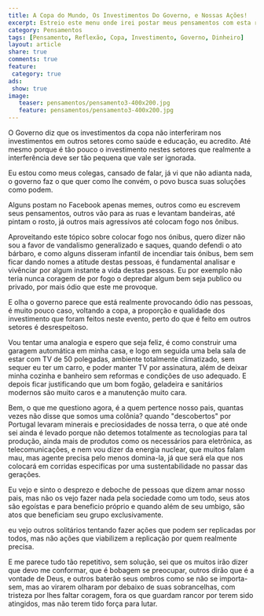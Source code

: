 ```yaml
---
title: A Copa do Mundo, Os Investimentos Do Governo, e Nossas Ações!
excerpt: Estreio este menu onde irei postar meus pensamentos com esta reflexão incompleta que fiz sobre o investimento da copa e as ações do povo e também algumas palavras que fiz.  Este texto não é o primeiro, mas é um muitos importantes pensamentos que tenho, e não serão publicados na ordem original.
category: Pensamentos
tags: [Pensamento, Reflexão, Copa, Investimento, Governo, Dinheiro]
layout: article
share: true
comments: true
feature: 
 category: true
ads: 
 show: true
image:
   teaser: pensamentos/pensamento3-400x200.jpg
   feature: pensamentos/pensamento3-400x200.jpg
---
```

O Governo diz que os investimentos da copa não interferiram nos investimentos em outros setores como saúde e educação, eu acredito. Até mesmo porque é tão pouco o investimento nestes setores que realmente a interferência deve ser tão pequena que vale ser ignorada.

Eu estou como meus colegas, cansado de falar, já vi que não adianta nada, o governo faz o que quer como lhe convém, o povo busca suas soluções como podem.

Alguns postam no Facebook apenas memes, outros como eu escrevem seus pensamentos, outros vão para as ruas e levantam bandeiras, até pintam o rosto, já outros mais agressivos até colocam fogo nos ônibus.

Aproveitando este tópico sobre colocar fogo nos ónibus, quero dizer não sou a favor de vandalismo generalizado e saques, quando defendi o ato bárbaro, e como alguns disseram infantil de incendiar tais ónibus, bem sem ficar dando nomes a atitude destas pessoas, é fundamental analisar e vivênciar por algum instante a vida destas pessoas. Eu por exemplo não teria nunca coragem de por fogo o depredar algum bem seja publico ou privado, por mais ódio que este me provoque.

E olha o governo parece que está realmente provocando ódio nas pessoas, é muito pouco caso, voltando a copa, a proporção e qualidade dos investimento que foram feitos neste evento, perto do que é feito em outros setores é desrespeitoso.

Vou tentar uma analogia e espero que seja feliz, é como construir uma garagem automática em minha casa, e logo em seguida uma bela sala de estar com TV de 50 polegadas, ambiente totalmente climatizado, sem sequer eu ter um carro, e poder manter TV por assinatura, além de deixar minha cozinha e banheiro sem reformas e condições de uso adequado. E depois ficar justificando que um bom fogão, geladeira e sanitários modernos são muito caros e a manutenção muito cara.

Bem, o que me questiono agora, é a quem pertence nosso pais, quantas vezes não disse que somos uma colônia? quando "descobertos" por Portugal levaram minerais e preciosidades de nossa terra, o que até onde sei ainda é levado porque não detemos totalmente as tecnologias para tal produção, ainda mais de produtos como os necessários para eletrônica, as telecomunicações, e nem vou dizer da energia nuclear, que muitos falam mau, mas agente precisa pelo menos domina-la, já que será ela que nos colocará em corridas especificas por uma sustentabilidade no passar das gerações.

Eu vejo e sinto o desprezo e deboche de pessoas que dizem amar nosso pais, mas não os vejo fazer nada pela sociedade como um todo, seus atos são egoístas e para beneficio próprio e quando além de seu umbigo, são atos que beneficiam seu grupo exclusivamente.  

eu vejo outros solitários tentando fazer ações que podem ser replicadas por todos, mas não ações que viabilizem a replicação por quem realmente precisa.

E me parece tudo tão repetitivo, sem solução, sei que os muitos irão dizer que devo me conformar, que é bobagem se preocupar, outros dirão que é a vontade de Deus, e outros baterão seus ombros como se não se importa-sem, mas ao virarem olharam por debaixo de suas sobrancelhas, com tristeza por lhes faltar coragem, fora os que guardam rancor por terem sido atingidos, mas não terem tido força para lutar.
